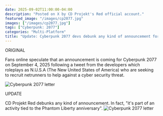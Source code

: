 ```yaml
---
date: 2025-09-02T11:00:00-04:00
description: "Posted on X by CD Projekt's Red official account."
featured_image: "/images/cp2077.jpg"
images: ["/images/cp2077.jpg"]
tags: ["Cyberpunk: 2077"]
categories: "Multi-Platform"
title: "Update: Cyberpunk 2077 devs debunk any kind of announcement for September 4, 2025"
---
```

ORIGINAL

Fans online speculate that an announcement is coming for Cyberpunk 2077 on September 4, 2025 following a tweet from the developers which roleplays as N.U.S.A (The New United States of America) who are seeking to recruit netrunners to help against a cyber security threat.

![Cyberpunk 2077 letter](/images/cp2077_x_post.jpg)

UPDATE

CD Projekt Red debunks any kind of announcement.
In fact, "it's part of an activity tied to the Phantom Liberty anniversary".
![Cyberpunk 2077 letter](/images/cp2077_update.jpg)


